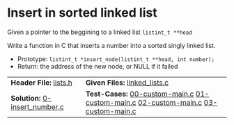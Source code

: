 # Insert in sorted linked list #
Given a pointer to the beggining to a linked list `listint_t **head`

Write a function in C that inserts a number into a sorted singly linked list.

- Prototype: `listint_t *insert_node(listint_t **head, int number);`
- Return: the address of the new node, or NULL if it failed

<table>

<tr>
<td>
<b>Header File:</b>
<a href="lists.h">lists.h</a>
</td>

<td>
<b>Given Files:</b>
<a href="linked_lists.c">linked_lists.c</a>
</td>
</tr>

<tr>
<td>
<b>Solution:</b>
<a href="0-insert_number.c">0-insert_number.c</a>
</td>

<td>
<b>Test-Cases:</b>
<a href="00-custom-main.c">00-custom-main.c</a>
<a href="01-custom-main.c">01-custom-main.c</a>
<a href="02-custom-main.c">02-custom-main.c</a>
<a href="03-custom-main.c">03-custom-main.c</a>
</td>
</tr>

</table>

